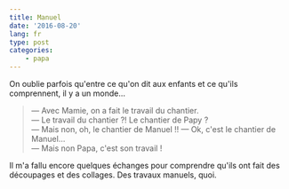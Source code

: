 ```yaml
---
title: Manuel
date: '2016-08-20'
lang: fr
type: post
categories:
    - papa
---
```


On oublie parfois qu'entre ce qu'on dit aux enfants et ce qu'ils comprennent, il y a un monde…

<!-- more -->

> — Avec Mamie, on a fait le travail du chantier.  
> — Le travail du chantier ?! Le chantier de Papy ?  
> — Mais non, oh, le chantier de Manuel !! 
> — Ok, c'est le chantier de Manuel…  
> — Mais non Papa, c'est son travail !

Il m'a fallu encore quelques échanges pour comprendre qu'ils ont fait des découpages et des collages. Des travaux manuels, quoi.
